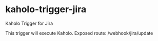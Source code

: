 # kaholo-trigger-jira
Kaholo Trigger for Jira

This trigger will execute Kaholo.
Exposed route: /webhook/jira/update
